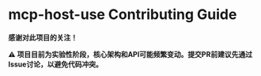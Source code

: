 # mcp-host-use Contributing Guide

**感谢对此项目的关注！**

**⚠️ 项目目前为实验性阶段，核心架构和API可能频繁变动。提交PR前建议先通过Issue讨论，以避免代码冲突。**
